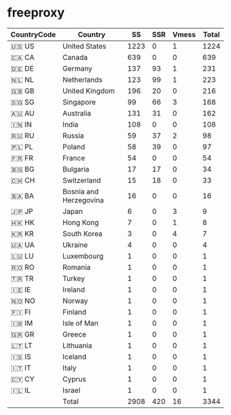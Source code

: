 # freeproxy

|CountryCode|Country|SS|SSR|Vmess|Total|
|  ----  | ----  |  ----  | ----  |  ----  | ----  |
|🇺🇸 US|United States|1223|0|1|1224|
|🇨🇦 CA|Canada|639|0|0|639|
|🇩🇪 DE|Germany|137|93|1|231|
|🇳🇱 NL|Netherlands|123|99|1|223|
|🇬🇧 GB|United Kingdom|196|20|0|216|
|🇸🇬 SG|Singapore|99|66|3|168|
|🇦🇺 AU|Australia|131|31|0|162|
|🇮🇳 IN|India|108|0|0|108|
|🇷🇺 RU|Russia|59|37|2|98|
|🇵🇱 PL|Poland|58|39|0|97|
|🇫🇷 FR|France|54|0|0|54|
|🇧🇬 BG|Bulgaria|17|17|0|34|
|🇨🇭 CH|Switzerland|15|18|0|33|
|🇧🇦 BA|Bosnia and Herzegovina|16|0|0|16|
|🇯🇵 JP|Japan|6|0|3|9|
|🇭🇰 HK|Hong Kong|7|0|1|8|
|🇰🇷 KR|South Korea|3|0|4|7|
|🇺🇦 UA|Ukraine|4|0|0|4|
|🇱🇺 LU|Luxembourg|1|0|0|1|
|🇷🇴 RO|Romania|1|0|0|1|
|🇹🇷 TR|Turkey|1|0|0|1|
|🇮🇪 IE|Ireland|1|0|0|1|
|🇳🇴 NO|Norway|1|0|0|1|
|🇫🇮 FI|Finland|1|0|0|1|
|🇮🇲 IM|Isle of Man|1|0|0|1|
|🇬🇷 GR|Greece|1|0|0|1|
|🇱🇹 LT|Lithuania|1|0|0|1|
|🇮🇸 IS|Iceland|1|0|0|1|
|🇮🇹 IT|Italy|1|0|0|1|
|🇨🇾 CY|Cyprus|1|0|0|1|
|🇮🇱 IL|Israel|1|0|0|1|
||Total|2908|420|16|3344|
